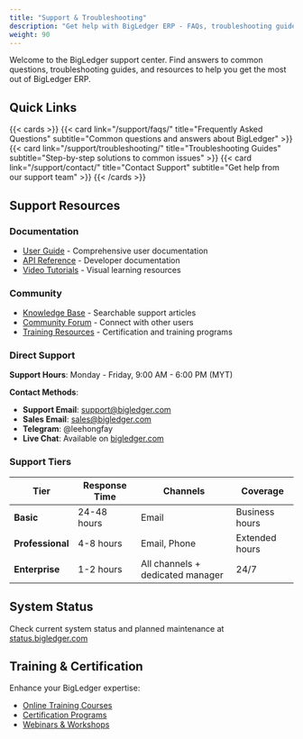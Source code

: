 ```yaml
---
title: "Support & Troubleshooting"
description: "Get help with BigLedger ERP - FAQs, troubleshooting guides, and support resources"
weight: 90
---
```



Welcome to the BigLedger support center. Find answers to common questions, troubleshooting guides, and resources to help you get the most out of BigLedger ERP.

## Quick Links

{{< cards >}}
  {{< card link="/support/faqs/" title="Frequently Asked Questions" subtitle="Common questions and answers about BigLedger" >}}
  {{< card link="/support/troubleshooting/" title="Troubleshooting Guides" subtitle="Step-by-step solutions to common issues" >}}
  {{< card link="/support/contact/" title="Contact Support" subtitle="Get help from our support team" >}}
{{< /cards >}}

## Support Resources

### Documentation
- [User Guide](/user-guide/) - Comprehensive user documentation
- [API Reference](/developers/api-reference/) - Developer documentation
- [Video Tutorials](/demos-resources/) - Visual learning resources

### Community
- [Knowledge Base](https://support.bigledger.com) - Searchable support articles
- [Community Forum](https://community.bigledger.com) - Connect with other users
- [Training Resources](/partners/training/) - Certification and training programs

### Direct Support

**Support Hours**: Monday - Friday, 9:00 AM - 6:00 PM (MYT)

**Contact Methods**:
- **Support Email**: support@bigledger.com
- **Sales Email**: sales@bigledger.com
- **Telegram**: @leehongfay
- **Live Chat**: Available on [bigledger.com](https://bigledger.com)

### Support Tiers

| Tier | Response Time | Channels | Coverage |
|------|--------------|----------|----------|
| **Basic** | 24-48 hours | Email | Business hours |
| **Professional** | 4-8 hours | Email, Phone | Extended hours |
| **Enterprise** | 1-2 hours | All channels + dedicated manager | 24/7 |

## System Status

Check current system status and planned maintenance at [status.bigledger.com](https://status.bigledger.com)

## Training & Certification

Enhance your BigLedger expertise:
- [Online Training Courses](/partners/training/)
- [Certification Programs](/partners/certification/)
- [Webinars & Workshops](/demos-resources/webinars/)